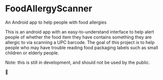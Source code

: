 # FoodAllergyScanner
An Android app to help people with food allergies 

This is an android app with an easy-to-understand interface to help alert people of whether the food item they have contains something they are allergic to via scanning a UPC barcode. The goal of this project is to help people who may have trouble reading food packaging labels such as small children or elderly people.

Note: this is still in development, and should not be used by the public. 

:rocket:
